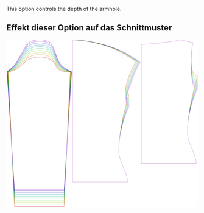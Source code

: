 
This option controls the depth of the armhole.


## Effekt dieser Option auf das Schnittmuster
![This image shows the effect of this option by superimposing several variants that have a different value for this option](diana_armholedepthfactor_sample.svg "Effect of this option on the pattern")
